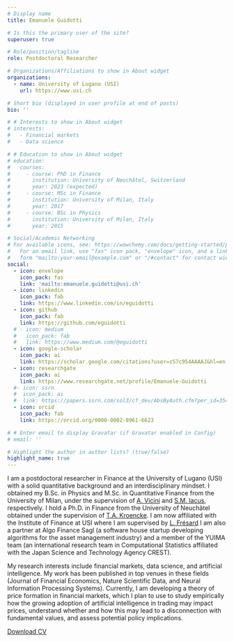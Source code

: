 ```yaml
---
# Display name
title: Emanuele Guidotti

# Is this the primary user of the site?
superuser: true

# Role/position/tagline
role: Postdoctoral Researcher

# Organizations/Affiliations to show in About widget
organizations:
  - name: University of Lugano (USI)
    url: https://www.usi.ch

# Short bio (displayed in user profile at end of posts)
bio: ''

# # Interests to show in About widget
# interests:
#   - Financial markets
#   - Data science

# # Education to show in About widget
# education:
#   courses:
#     - course: PhD in Finance
#       institution: University of Neuchâtel, Switzerland
#       year: 2023 (expected)
#     - course: MSc in Finance
#       institution: University of Milan, Italy
#       year: 2017
#     - course: BSc in Physics
#       institution: University of Milan, Italy
#       year: 2015

# Social/Academic Networking
# For available icons, see: https://wowchemy.com/docs/getting-started/page-builder/#icons
#   For an email link, use "fas" icon pack, "envelope" icon, and a link in the
#   form "mailto:your-email@example.com" or "/#contact" for contact widget.
social:
  - icon: envelope
    icon_pack: fas
    link: 'mailto:emanuele.guidotti@usi.ch'
  - icon: linkedin
    icon_pack: fab
    link: https://www.linkedin.com/in/eguidotti
  - icon: github
    icon_pack: fab
    link: https://github.com/eguidotti
  # - icon: medium
  #   icon_pack: fab
  #   link: https://www.medium.com/@eguidotti
  - icon: google-scholar
    icon_pack: ai
    link: https://scholar.google.com/citations?user=zS7c954AAAAJ&hl=en
  - icon: researchgate
    icon_pack: ai
    link: https://www.researchgate.net/profile/Emanuele-Guidotti
  #- icon: ssrn
  #  icon_pack: ai
  #  link: https://papers.ssrn.com/sol3/cf_dev/AbsByAuth.cfm?per_id=3542050
  - icon: orcid
    icon_pack: fab
    link: https://orcid.org/0000-0002-8961-6623

# # Enter email to display Gravatar (if Gravatar enabled in Config)
# email: ''

# Highlight the author in author lists? (true/false)
highlight_name: true
---
```


I am a postdoctoral researcher in Finance at the University of Lugano (USI) with a solid quantitative background and an interdisciplinary mindset. I obtained my B.Sc. in Physics and M.Sc. in Quantitative Finance from the University of Milan, under the supervision of [A. Vicini](https://scholar.google.it/citations?user=-LV8m-oAAAAJ&hl=en) and [S.M. Iacus](https://scholar.google.com/citations?user=JBs9tJ4AAAAJ&hl=en), respectively. I hold a Ph.D. in Finance from the University of Neuchâtel obtained under the supervision of [T.A. Kroencke](https://scholar.google.com/citations?user=Ca_UmBoAAAAJ&hl=en). I am now affiliated with the Institute of Finance at USI where I am supervised by [L. Frésard](https://scholar.google.ch/citations?user=ktC1pPAAAAAJ&hl=en) I am also a partner at Algo Finance Sagl (a software house startup developing algorithms for the asset management industry) and a member of the YUIMA team (an international research team in Computational Statistics affiliated with the Japan Science and Technology Agency CREST). 

My research interests include financial markets, data science, and artificial intelligence. My work has been published in top venues in these fields (Journal of Financial Economics, Nature Scientific Data, and Neural Information Processing Systems). Currently, I am developing a theory of price formation in financial markets, which I plan to use to study empirically how the growing adoption of artificial intelligence in trading may impact prices, understand whether and how this may lead to a disconnection with fundamental values, and assess potential policy implications. 

[Download CV](uploads/cv.pdf)
